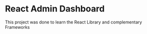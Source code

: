 # React Admin Dashboard

This project was done to learn the React Library and complementary Frameworks 
